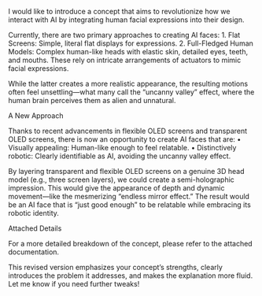 I would like to introduce a concept that aims to revolutionize how we interact with AI by integrating human facial expressions into their design.

Currently, there are two primary approaches to creating AI faces:
	1.	Flat Screens: Simple, literal flat displays for expressions.
	2.	Full-Fledged Human Models: Complex human-like heads with elastic skin, detailed eyes, teeth, and mouths. These rely on intricate arrangements of actuators to mimic facial expressions.

While the latter creates a more realistic appearance, the resulting motions often feel unsettling—what many call the “uncanny valley” effect, where the human brain perceives them as alien and unnatural.

A New Approach

Thanks to recent advancements in flexible OLED screens and transparent OLED screens, there is now an opportunity to create AI faces that are:
	•	Visually appealing: Human-like enough to feel relatable.
	•	Distinctively robotic: Clearly identifiable as AI, avoiding the uncanny valley effect.

By layering transparent and flexible OLED screens on a genuine 3D head model (e.g., three screen layers), we could create a semi-holographic impression. This would give the appearance of depth and dynamic movement—like the mesmerizing “endless mirror effect.” The result would be an AI face that is “just good enough” to be relatable while embracing its robotic identity.

Attached Details

For a more detailed breakdown of the concept, please refer to the attached documentation.

This revised version emphasizes your concept’s strengths, clearly introduces the problem it addresses, and makes the explanation more fluid. Let me know if you need further tweaks!
